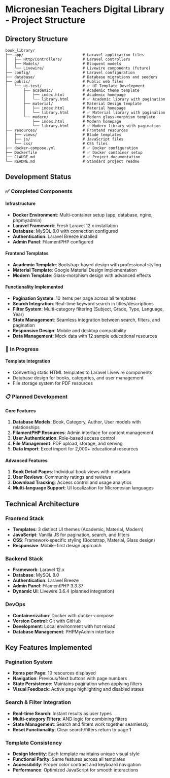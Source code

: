 # Micronesian Teachers Digital Library - Project Structure

## Directory Structure

```
book_library/
├── app/                          # Laravel application files
│   ├── Http/Controllers/         # Laravel controllers
│   ├── Models/                   # Eloquent models
│   └── Livewire/                 # Livewire components (future)
├── config/                       # Laravel configuration
├── database/                     # Database migrations and seeders
├── public/                       # Public web files
│   └── ui-test/                  # ✅ UI Template Development
│       ├── academic/             # Academic theme template
│       │   ├── index.html        # Academic homepage
│       │   └── library.html      # ✅ Academic library with pagination
│       ├── material/             # Material Design template
│       │   ├── index.html        # Material homepage
│       │   └── library.html      # ✅ Material library with pagination
│       └── modern/               # Modern glass-morphism template
│           ├── index.html        # Modern homepage
│           └── library.html      # ✅ Modern library with pagination
├── resources/                    # Frontend resources
│   ├── views/                    # Blade templates
│   ├── js/                       # JavaScript files
│   └── css/                      # CSS files
├── docker-compose.yml            # ✅ Docker configuration
├── Dockerfile                    # ✅ Docker container setup
├── CLAUDE.md                     # ✅ Project documentation
└── README.md                     # Standard project readme
```

## Development Status

### ✅ Completed Components

#### Infrastructure
- **Docker Environment**: Multi-container setup (app, database, nginx, phpmyadmin)
- **Laravel Framework**: Fresh Laravel 12.x installation
- **Database**: MySQL 8.0 with connection configured
- **Authentication**: Laravel Breeze installed
- **Admin Panel**: FilamentPHP configured

#### Frontend Templates
- **Academic Template**: Bootstrap-based design with professional styling
- **Material Template**: Google Material Design implementation
- **Modern Template**: Glass-morphism design with advanced effects

#### Functionality Implemented
- **Pagination System**: 10 items per page across all templates
- **Search Integration**: Real-time keyword search in titles/descriptions
- **Filter System**: Multi-category filtering (Subject, Grade, Type, Language, Year)
- **State Management**: Seamless integration between search, filters, and pagination
- **Responsive Design**: Mobile and desktop compatibility
- **Data Management**: Mock data with 12 sample educational resources

### 🔄 In Progress

#### Template Integration
- Converting static HTML templates to Laravel Livewire components
- Database design for books, categories, and user management
- File storage system for PDF resources

### 📋 Planned Development

#### Core Features
1. **Database Models**: Book, Category, Author, User models with relationships
2. **FilamentPHP Resources**: Admin interface for content management
3. **User Authentication**: Role-based access control
4. **File Management**: PDF upload, storage, and serving
5. **Data Import**: Excel import for 2,000+ educational resources

#### Advanced Features
1. **Book Detail Pages**: Individual book views with metadata
2. **User Reviews**: Community ratings and reviews
3. **Download Tracking**: Access control and usage analytics
4. **Multi-language Support**: UI localization for Micronesian languages

## Technical Architecture

### Frontend Stack
- **Templates**: 3 distinct UI themes (Academic, Material, Modern)
- **JavaScript**: Vanilla JS for pagination, search, and filters
- **CSS**: Framework-specific styling (Bootstrap, Material, Glass design)
- **Responsive**: Mobile-first design approach

### Backend Stack
- **Framework**: Laravel 12.x
- **Database**: MySQL 8.0
- **Authentication**: Laravel Breeze
- **Admin Panel**: FilamentPHP 3.3.37
- **Dynamic UI**: Livewire 3.6.4 (planned integration)

### DevOps
- **Containerization**: Docker with docker-compose
- **Version Control**: Git with GitHub
- **Development**: Local environment with hot reload
- **Database Management**: PHPMyAdmin interface

## Key Features Implemented

### Pagination System
- **Items per Page**: 10 resources displayed
- **Navigation**: Previous/Next buttons with page numbers
- **State Persistence**: Maintains pagination when applying filters
- **Visual Feedback**: Active page highlighting and disabled states

### Search & Filter Integration
- **Real-time Search**: Instant results as user types
- **Multi-category Filters**: AND logic for combining filters
- **State Management**: Search and filters work together seamlessly
- **Reset Functionality**: Clear search/filters return to page 1

### Template Consistency
- **Design Identity**: Each template maintains unique visual style
- **Functional Parity**: Same features across all templates
- **Accessibility**: Proper color contrast and keyboard navigation
- **Performance**: Optimized JavaScript for smooth interactions